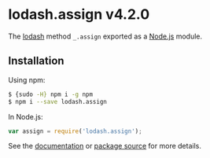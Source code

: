 # lodash.assign v4.2.0

The [lodash](https://lodash.com/) method `_.assign` exported as a [Node.js](https://nodejs.org/) module.

## Installation

Using npm:
```bash
$ {sudo -H} npm i -g npm
$ npm i --save lodash.assign
```

In Node.js:
```js
var assign = require('lodash.assign');
```

See the [documentation](https://lodash.com/docs#assign) or [package source](https://github.com/lodash/lodash/blob/4.2.0-npm-packages/lodash.assign) for more details.
